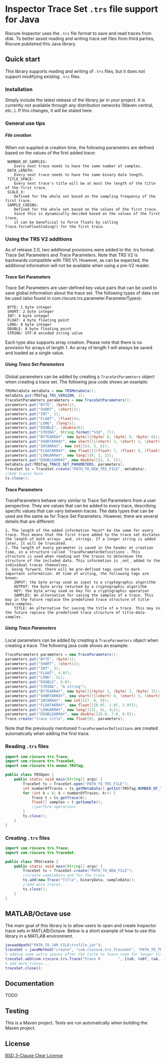 # Inspector Trace Set `.trs` file support for Java

Riscure Inspector uses the `.trs` file format to save and read traces from disk. To better assist reading and writing trace set files from third parties, Riscure published this Java library.

## Quick start
This library supports reading and writing of `.trs` files, but it does not support modifying existing `.trs` files.

### Installation
Simply include the latest release of the library jar in your project. It is currently not available through any distribution networks (Maven central, etc..). If this changes, it will be stated here.

### General use tips
##### File creation
When not supplied at creation time, the following parameters are defined based on the values of the first added trace:

     NUMBER_OF_SAMPLES: 
        Every next trace needs to have the same number of samples.
     DATA_LENGTH: 
        Every next trace needs to have the same binary data length.
     TITLE_SPACE: 
        Every next trace's title will be at most the length of the title of the first trace. 
     SCALE_X: 
        Defined for the whole set based on the sampling frequency of the first trace.
     SAMPLE_CODING: 
        Defined for the whole set based on the values of the first trace. 
        Since this is dynamically decided based on the values of the first trace, 
        it can be beneficial to force floats by calling Trace.forceFloatCoding() for the first trace. 

### Using the TRS V2 additions
As of release 2.0, two additional provisions were added to the .trs format: Trace Set Parameters and Trace Parameters. Note that TRS V2 is backwards compatible with TRS V1. However, as can be expected, the additional information will not be available when using a pre-V2 reader.
#### Trace Set Parameters
Trace Set Parameters are user-defined key value pairs that can be used to save global information about the trace set. The following types of data can be used (also found in com.riscure.trs.parameter.ParameterTypes):
     
     BYTE: 1 byte integer
     SHORT: 2 byte integer
     INT: 4 byte integer
     FLOAT: 4 byte floating point
     LONG: 8 byte integer
     DOUBLE: 8 byte floating point
     STRING: UTF-8 encoded string value
Each type also supports array creation. Please note that there is no provision for arrays of length 1. An array of length 1 will always be saved and loaded as a single value.
##### Using Trace Set Parameters
Global parameters can be added by creating a `TraceSetParameters` object when creating a trace set. The following java code shows an example:
```java
TRSMetaData metaData = new TRSMetaData();
metaData.put(TRSTag.TRS_VERSION, 2);
TraceSetParameters parameters = new TraceSetParameters();
parameters.put("BYTE", (byte)1);
parameters.put("SHORT", (short)2);
parameters.put("INT", 3);
parameters.put("FLOAT", (float)4);
parameters.put("LONG", (long)5);
parameters.put("DOUBLE", (double)6);
parameters.put("STRING", String.format("%3d", 7));
parameters.put("BYTEARRAY", new byte[]{(byte) 8, (byte) 9, (byte) 0});
parameters.put("SHORTARRAY", new short[]{(short) 1, (short) 2, (short) 3});
parameters.put("INTARRAY", new int[]{4, 5, 6});
parameters.put("FLOATARRAY", new float[]{(float) 7, (float) 8, (float) 9});
parameters.put("LONGARRAY", new long[]{0, 1, 2});
parameters.put("DOUBLEARRAY", new double[]{3, 4, 5});
metaData.put(TRSTag.TRACE_SET_PARAMETERS, parameters);
TraceSet ts = TraceSet.create("PATH_TO_NEW_TRS_FILE", metaData);
//Add traces here
ts.close();
```

#### Trace Parameters
TraceParameters behave very similar to Trace Set Parameters from a user perspective. They are values that can be added to _every_ trace, describing specific values that can vary between traces. The data types that can be used are the same as for Trace Set Parameters. However, there are several details that are different:

    1. The length of the added information *must* be the same for every trace. This means that the first trace added to the trace set dictates the length of both arrays _and_ strings. If a longer string is added later, it will be truncated.
    2. The length of every parameter is saved in the header at creation time, in a structure called `TraceParameterDefinitions`. This structure is used when reading out the traces to determine the structure of the included data. This information is _not_ added to the individual traces themselves.
    3. Going forward, there will be pre-defined tags used to mark important information. At time of writing, the following tags are known:
        INPUT: the byte array used as input to a cryptographic algorithm
        OUTPUT: the byte array returned by a cryptographic algorithm
        KEY: the byte array used as key for a cryptographic operation
        SAMPLES: An alternative for saving the samples of a trace. This may in the future replace the predefined trace structure of title-data-samples.
        TITLE: An alternative for saving the title of a trace. This may in the future replace the predefined trace structure of title-data-samples.
##### Using Trace Parameters
Local parameters can be added by creating a `TraceParameters` object when creating a trace. The following java code shows an example:
```java
TraceParameters parameters = new TraceParameters();
parameters.put("BYTE", (byte)1);
parameters.put("SHORT", (short)2);
parameters.put("INT", 3);
parameters.put("FLOAT", 4.0f);
parameters.put("LONG", 5L);
parameters.put("DOUBLE", 6.0);
parameters.put("STRING", "A string");
parameters.put("BYTEARRAY", new byte[]{(byte) 1, (byte) 2, (byte) 3});
parameters.put("SHORTARRAY", new short[]{(short) 4, (short) 5, (short) 6});
parameters.put("INTARRAY", new int[]{7, 8, 9});
parameters.put("FLOATARRAY", new float[]{0.0f, 1.0f, 2.0f});
parameters.put("LONGARRAY", new long[]{3L, 4L, 5L});
parameters.put("DOUBLEARRAY", new double[]{6.0, 7.0, 8.0});
Trace.create("trace title", new float[0], parameters);
```
Note that the previously mentioned `TraceParameterDefinitions` are created automatically when adding the first trace.

### Reading `.trs` files
```java
import com.riscure.trs.Trace;
import com.riscure.trs.TraceSet;
import com.riscure.trs.enums.TRSTag;

public class TRSOpen {
    public static void main(String[] args) {
        TraceSet ts = TraceSet.open("PATH_TO_TRS_FILE");
        int numberOfTraces = ts.getMetaData().getInt(TRSTag.NUMBER_OF_TRACES);
        for (int k = 0; k < numberOfTraces; k++) {
            Trace t = ts.getTrace(k);
            float[] samples = t.getSample();
            //perform operations
        }
        ts.close();
    }
}
```

### Creating `.trs` files
```java
import com.riscure.trs.Trace;
import com.riscure.trs.TraceSet;

public class TRSCreate {
    public static void main(String[] args) {
        TraceSet ts = TraceSet.create("PATH_TO_NEW_FILE");
        //create sampleData and for the trace
        ts.add(new Trace("Title", binaryData, sampleData));
        //add more traces...
        ts.close();
    }   
}
```

## MATLAB/Octave use
The main goal of this library is to allow users to open and create Inspector trace sets in MATLAB/Octave. Below is a short example of how to use this library in a MATLAB environment.
```MATLAB
javaaddpath("PATH_TO_JAR_FILE\trsfile.jar");
traceSet = javaMethod("create", "com.riscure.trs.TraceSet", "PATH_TO_TRACES\TRACESET_NAME.trs");
% adding some extra spaces after the title to leave room for longer titles
traceSet.add(com.riscure.trs.Trace("Trace 0        ", [0x0, 0x0f, 0xA, 0x3C], [0.0, 0.1, 0.2, 0.3]));
% add more traces...
traceSet.close();
```


## Documentation
TODO

## Testing
This is a Maven project. Tests are run automatically when building the Maven project.

## License
[BSD 3-Clause Clear License](https://choosealicense.com/licenses/bsd-3-clause-clear/)
